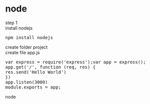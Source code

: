 node
====
step 1 <br />
install nodejs
<pre>
npm install nodejs
</pre>
create folder project <br />
create file app.js
<pre>var express = require('express');var app = express();
app.get('/', function (req, res) {
res.send('Hello World')
})
app.listen(3000)
module.exports = app;</pre>

node
